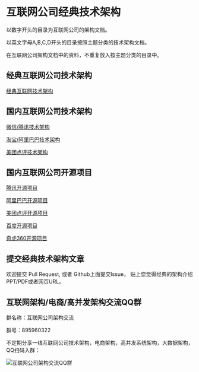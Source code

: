 # 互联网公司经典技术架构

以数字开头的目录为互联网公司的架构文档。

以英文字母A,B,C,D开头的目录按照主题分类的技术架构文档。

在互联网公司架构文档中的资料，不重复放入按主题分类的目录中。  

## 经典互联网公司技术架构

[经典互联网技术架构](https://github.com/davideuler/architecture.of.internet-product)


## 国内互联网公司技术架构
[微信/腾讯技术架构](https://github.com/davideuler/architecture.wechat-tencent)

[淘宝/阿里巴巴技术架构](https://github.com/davideuler/architecture.taobao-alibaba)

[美团点评技术架构](https://github.com/davideuler/architecture.meituan-dianping)


## 国内互联网公司开源项目

[腾讯开源项目](https://github.com/Tencent/)

[阿里巴巴开源项目](https://github.com/alibaba)

[美团点评开源项目](https://github.com/meituan-dianping)  

[百度开源项目](https://github.com/baidu)

[奇虎360开源项目](https://github.com/qihoo360)



## 提交经典技术架构文章
欢迎提交 Pull Request, 或者 Github上面提交Issue， 贴上您觉得经典的架构介绍PPT/PDF或者网页URL。

## 互联网架构/电商/高并发架构交流QQ群

群名称：互联网公司架构交流

群号：895960322

不定期分享一线互联网公司技术架构，电商架构，高并发系统架构，大数据架构，QQ扫码入群：

![互联网公司架构交流QQ群](https://github.com/davideuler/architecture.of.internet-product/raw/master/%E5%85%B6%E4%BB%96/architecture-qq-group.png)

